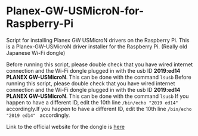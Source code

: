# Planex-GW-USMicroN-for-Raspberry-Pi
Script for installing Planex GW USMicroN drivers on the Raspberry Pi.
This is a Planex-GW-USMicroN driver installer for the Raspberry Pi. (Really old Japanese Wi-Fi dongle)

Before running this script, please double check that you have wired internet connection and the Wi-Fi dongle plugged in with the usb ID **2019:ed14 PLANEX GW-USMicroN**. This can be done with the command `lsusb`		  Before running this script, please double check that you have wired internet connection and the Wi-Fi dongle plugged in with the usb ID **2019:ed14 PLANEX GW-USMicroN**. This can be done with the command `lsusb`
If you happen to have a different ID, edit the 10th line `/bin/echo "2019 ed14" ` accordingly.If you happen to have a different ID, edit the 10th line `/bin/echo "2019 ed14" ` accordingly. 

Link to the official website for the dongle is [here](https://www.planex.co.jp/product/wireless/gw-usmicron/)
